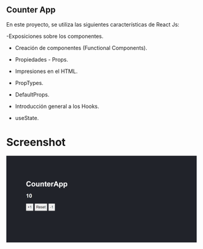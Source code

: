 ## Counter App

En este proyecto, se utiliza las siguientes características de React Js:

-Exposiciones sobre los componentes.

- Creación de componentes (Functional Components).

- Propiedades - Props.

- Impresiones en el HTML.

- PropTypes.

- DefaultProps.

- Introducción general a los Hooks.

- useState.


# Screenshot

![](Docs/CounterApp.png)


